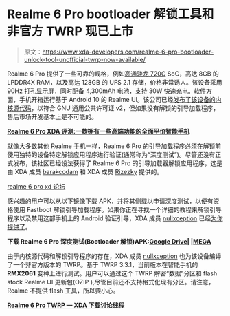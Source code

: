 # Realme 6 Pro bootloader 解锁工具和非官方 TWRP 现已上市

> 原文：<https://www.xda-developers.com/realme-6-pro-bootloader-unlock-tool-unofficial-twrp-now-available/>

Realme 6 Pro 提供了一些可靠的规格，例如[高通骁龙 720G](https://www.xda-developers.com/qualcomm-snapdragon-720g-662-460-navic/) SoC，高达 8GB 的 LPDDR4X RAM，以及高达 128GB 的 UFS 2.1 存储，价格非常诱人。该设备采用 90Hz 打孔显示屏，同时配备 4,300mAh 电池，支持 30W 快速充电。软件方面，手机开箱运行基于 Android 10 的 Realme UI。该公司已经[发布了该设备的内核源代码](https://www.xda-developers.com/kernel-sources-for-the-realme-6-6-pro-c3-and-5i-are-now-available/)，以符合 GNU 通用公共许可证 v2，但如果没有解锁的引导加载程序，售后市场开发基本上是不可能的。

**[Realme 6 Pro XDA 评测:一款拥有一些高端功能的全面平价智能手机](https://www.xda-developers.com/realme-6-pro-review/)**

就像大多数其他 Realme 手机一样，Realme 6 Pro 的引导加载程序必须在解锁前使用独特的设备特定解锁应用程序进行验证(通常称为“深度测试”)。尽管还没有正式发布，该社区已经设法获得了 Realme 6 Pro 的引导加载器解锁应用程序，这是由 XDA 成员 [barakcodam](https://forum.xda-developers.com/member.php?u=10757359) 和 XDA 成员 [Rizezky](https://forum.xda-developers.com/member.php?u=5457987) 提供的。

[realme 6 pro xd 论坛](https://forum.xda-developers.com/realme-6-pro)

感兴趣的用户可以从以下镜像下载 APK，并将其侧载以申请深度测试，以便有资格使用 Fastboot 解锁引导加载程序。如果你正在寻找一个详细的教程来解锁引导程序以及禁用这部手机上的 Android 验证引导，XDA 成员 [nullxception](https://forum.xda-developers.com/member.php?u=10333947) 已经[为你提供了](https://forum.xda-developers.com/realme-6-pro/how-to/guide-unlocking-bootloader-disabling-t4104045)。

**下载 Realme 6 Pro 深度测试(Bootloader 解锁)APK:[Google Drive](https://drive.google.com/file/d/16az-7SHoPyJhDIi4p4x7wj1cRUcsPwCM/view)| |[MEGA](https://mega.nz/file/xshHHC4Q#kJINQ--_bSSBS8CxohNqB9iIHUldz-FpQSJOZb3ehQE)**

由于内核源代码和解锁引导程序的存在，XDA 成员 [nullxception](https://forum.xda-developers.com/member.php?u=10333947) 也为该设备编译了一个非官方版本的 TWRP。基于 TWRP 3.3.1，当前版本在智能手机的 **RMX2061** 变种上进行测试。用户可以通过这个 TWRP 解密“数据”分区和 flash stock Realme UI 更新包(OZIP ),尽管目前还不支持格式化现有分区。请注意，Realme 不提供 flash 工具，所以要小心。

**[Realme 6 Pro TWRP — XDA 下载讨论线程](https://forum.xda-developers.com/realme-6-pro/development/rmx2061-unofficial-twrp-realme-6-pro-t4107907)**